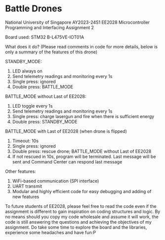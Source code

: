 # Battle Drones

National University of Singapore AY2023-24S1
EE2028 Microcontroller Programming and Interfacing Assignment 2

Board used: STM32 B-L475VE-IOT01A

What does it do? (Please read comments in code for more details, below is only a summary of the features of this drone)

STANDBY_MODE:
1. LED always on
2. Send telemetry readings and monitoring every 1s
3. Single press: ignored
4. Double press: BATTLE_MODE

BATTLE_MODE without Last of EE2028:
1. LED toggle every 1s
2. Send telemetry readings and monitoring every 1s
3. Single press: charge lasergun and fire when there is sufficient energy
4. Double press: STANDBY_MODE
 
BATTLE_MODE with Last of EE2028 (when drone is flipped)
1. Timeout: 10s
2. Single press: ignored
3. Double press: rescue drone; BATTLE_MODE without Last of EE2028
4. If not rescued in 10s, program will be terminated. Last message will be sent and Command Center can respond last message

Other features:
1. WiFi-based communication (SPI interface)
2. UART transmit
3. Modular and highly efficient code for easy debugging and adding of new features

To future students of EE2028, please feel free to read the code even if the assignment is different to gain inspiration on coding structures and logic. By no means should you copy my code wholesale and assume it will work, the code is still answering the questions and achieving the objectives of my assignment. Do take some time to explore the board and the libraries, experience some headaches and have fun:P

